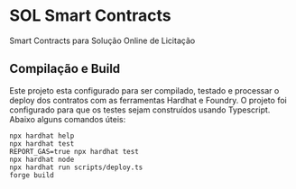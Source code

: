 # SOL Smart Contracts

Smart Contracts para Solução Online de Licitação

## Compilação e Build

Este projeto esta configurado para ser compilado, testado e processar o deploy dos contratos com as ferramentas Hardhat e Foundry.
O projeto foi configurado para que os testes sejam construídos usando Typescript.
Abaixo alguns comandos úteis:

```shell
npx hardhat help
npx hardhat test
REPORT_GAS=true npx hardhat test
npx hardhat node
npx hardhat run scripts/deploy.ts
forge build
```